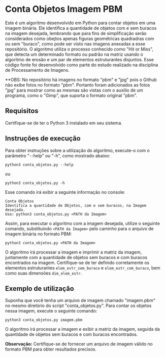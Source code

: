 # Conta Objetos Imagem PBM

Este é um algoritmo desenvolvido em Python para contar objetos em uma imagem binária. Ele identifica a quantidade de objetos com e sem buracos na imagem desejada, lembrando que para fins de simplificação serão considerados como obejtos apenas figuras geométricas quadradras com ou sem "buraco", como pode ser visto nas imagens anexadas a esse repositório. O algoritmo utiliza o processo conhecido como "Hit or Miss", que detecta um determinado formato ou padrão na matriz usando o algoritmo de erosão e um par de elementos estruturantes disjuntos. Esse código fonte foi desenvolvido como parte do estudo realizado na disciplina de Processamento de Imagens.

**OBS: No repositório há imagens no formato "pbm" e "jpg" pois o Github não exibe fotos no formato "pbm". Portanto foram adicionados as fotos "jpg" para mostrar como as mesmas são vistas com o auxilio de um programa, como o "Gimp", que suporta o formato original "pbm".

## Requisitos

Certifique-se de ter o Python 3 instalado em seu sistema.

## Instruções de execução

Para obter instruções sobre a utilização do algoritmo, execute-o com o parâmetro "--help" ou "-h", como mostrado abaixo:

```
python3 conta_objetos.py --help
```

ou

```
python3 conta_objetos.py -h
```

Esse comando irá exibir a seguinte informação no console:

```
Conta Objetos
Identifica a quantidade de Objetos, com e sem buracos, na Imagem desejada.
Uso: python3 conta_objetos.py <PATH da Imagem>
```

Assim, para executar o algoritmo com a imagem desejada, utilize o seguinte comando, substituindo `<PATH da Imagem>` pelo caminho para o arquivo de imagem binária no formato PBM:

```
python3 conta_objetos.py <PATH da Imagem>
```

O algoritmo irá processar a imagem e imprimir a matriz da imagem, juntamente com a quantidade de objetos sem buracos e com buracos encontrados na imagem. Certifique-se de ter definido corretamente os elementos estruturantes `elem_estr_sem_buraco` e `elem_estr_com_buraco`, bem como suas dimensões `dim_elem_estr`.

## Exemplo de utilização

Suponha que você tenha um arquivo de imagem chamado "imagem.pbm" no mesmo diretório do script "conta_objetos.py". Para contar os objetos nessa imagem, execute o seguinte comando:

```
python3 conta_objetos.py imagem.pbm
```

O algoritmo irá processar a imagem e exibir a matriz da imagem, seguida da quantidade de objetos sem buracos e com buracos encontrados.

**Observação:** Certifique-se de fornecer um arquivo de imagem válido no formato PBM para obter resultados precisos.
